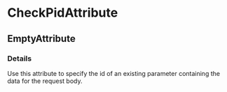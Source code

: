 ﻿---  
uid: Validator_8_10_2  
---

# CheckPidAttribute

## EmptyAttribute

### Details

Use this attribute to specify the id of an existing parameter containing the data for the request body.
